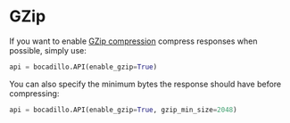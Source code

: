 # GZip

If you want to enable [GZip compression](https://developer.mozilla.org/en-US/docs/Web/HTTP/Headers/Accept-Encoding#Directives) compress responses when possible, simply use:

```python
api = bocadillo.API(enable_gzip=True)
```

You can also specify the minimum bytes the response should have before compressing:
```python
api = bocadillo.API(enable_gzip=True, gzip_min_size=2048)
```
